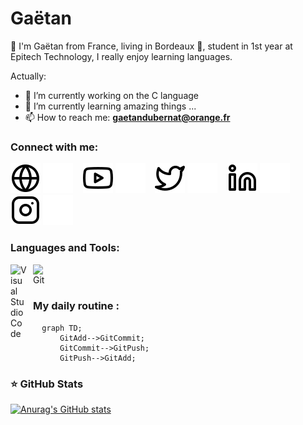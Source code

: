 # Gaëtan
👋 I'm Gaëtan from France, living in Bordeaux 🍷, student in 1st year at Epitech Technology, I really enjoy learning languages. 

Actually:

- 🔭 I’m currently working on the C language
- 🌱 I’m currently learning amazing things ...
- 📫 How to reach me: **gaetandubernat@orange.fr**

### Connect with me:

[![img_contact](./img/globe-light.svg)](https://aaaaaaa.com#gh-light-mode-only)
[![img_contact](./img/globe-dark.svg)](https://aaaaaaa.com#gh-dark-mode-only)
&nbsp;&nbsp;
[![img_contact](./img/youtube-light.svg)](https://go.aaaaaaa.com/youtube#gh-light-mode-only)
[![img_contact](./img/youtube-dark.svg)](https://go.aaaaaaa.com/youtube#gh-dark-mode-only)
&nbsp;&nbsp;
[![img_contact](./img/twitter-light.svg)](https://twitter.com/aaaaaaa#gh-light-mode-only)
[![img_contact](./img/twitter-dark.svg)](https://twitter.com/aaaaaaa#gh-dark-mode-only)
&nbsp;&nbsp;
[![img_contact](./img/linkedin-light.svg)](https://www.linkedin.com/in/gaëtan-dubernat-a48083260/#gh-light-mode-only)
[![img_contact](./img/linkedin-dark.svg)](https://www.linkedin.com/in/gaëtan-dubernat-a48083260/#gh-dark-mode-only)
&nbsp;&nbsp;
[![img_contact](./img/instagram-light.svg)](https://instagram.com/aaaaaaaaaaa#gh-light-mode-only)
[![img_contact](./img/instagram-dark.svg)](https://instagram.com/aaaaaaaaaaa#gh-dark-mode-only)

### Languages and Tools:

<img align="left" alt="Visual Studio Code" width="26px" src="https://cdn.jsdelivr.net/gh/devicons/devicon/icons/vscode/vscode-original.svg" style="padding-right:10px;" />
<img align="left" alt="Git" width="26px" src="https://cdn.jsdelivr.net/gh/devicons/devicon/icons/git/git-original.svg" style="padding-right:10px;" />

<br />
<br />

### My daily routine :

```mermaid
  graph TD;
      GitAdd-->GitCommit;
      GitCommit-->GitPush;
      GitPush-->GitAdd;
```

### ⭐ GitHub Stats

[![Anurag's GitHub stats](https://github-readme-stats.vercel.app/api?username=IIIDei&show_icons=true&hide_border=false&title_color=3B1F94f&icon_color=FFE500&bg_color=09131B&text_color=ffffff&border_color=0c1a25)](https://github.com/anuraghazra/github-readme-stats)
